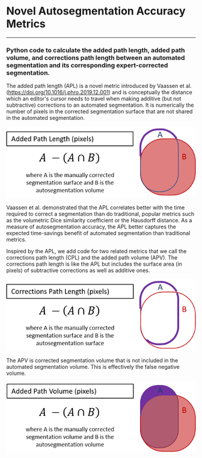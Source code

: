 # Novel Autosegmentation Accuracy Metrics
__________________________________

### Python code to calculate the added path length, added path volume, and corrections path length between an automated segmentation and its corresponding expert-corrected segmentation. 

The added path length (APL) is a novel metric introduced by Vaassen et al. (https://doi.org/10.1016/j.phro.2019.12.001) and is conceptually the distance which an editor's cursor needs to travel when making additive (but not subtractive) corrections to an automated segmentation. It is numerically the number of pixels in the corrected segmentation surface that are not shared in the automated segmentation.

![](images/APL.png)

Vaassen et al. demonstrated that the APL correlates better with the time required to correct a segmentation than do traditional, popular metrics such as the volumetric Dice similarity coefficient or the Hausdorff distance. As a measure of autosegmentation accuracy, the APL better captures the expected time-savings benefit of automated segmentation than traditional metrics.

Inspired by the APL, we add code for two related metrics that we call the corrections path length (CPL) and the added path volume (APV). The corrections path length is like the APL but includes the surface area (in pixels) of subtractive corrections as well as additive ones.

![](images/CPL.png)

The APV is corrected segmentation volume that is not included in the automated segmentation volume. This is effectively the false negative volume.

![](images/APV.png)

